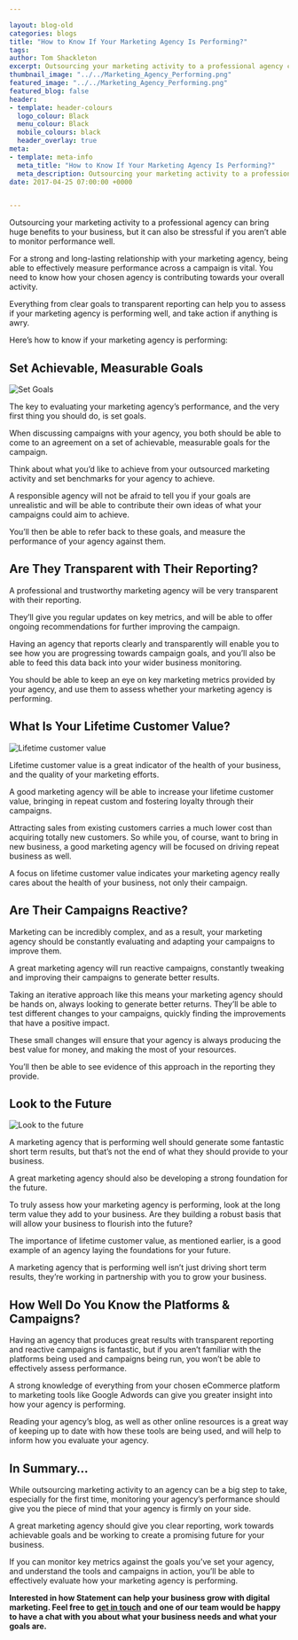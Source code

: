 ```yaml
--- 

layout: blog-old
categories: blogs
title: "How to Know If Your Marketing Agency Is Performing?"
tags:
author: Tom Shackleton
excerpt: Outsourcing your marketing activity to a professional agency can bring huge benefits to your business, but it can also be stressful if you aren’t able to monitor performance well.
thumbnail_image: "../../Marketing_Agency_Performing.png"
featured_image: "../../Marketing_Agency_Performing.png"
featured_blog: false
header:
- template: header-colours
  logo_colour: Black
  menu_colour: Black
  mobile_colours: black
  header_overlay: true
meta:
- template: meta-info
  meta_title: "How to Know If Your Marketing Agency Is Performing?"
  meta_description: Outsourcing your marketing activity to a professional agency can bring huge benefits to your business, but it can also be stressful if you aren’t able to monitor performance well.
date: 2017-04-25 07:00:00 +0000


--- 
```

Outsourcing your marketing activity to a professional agency can bring huge benefits to your business, but it can also be stressful if you aren’t able to monitor performance well.

For a strong and long-lasting relationship with your marketing agency, being able to effectively measure performance across a campaign is vital. You need to know how your chosen agency is contributing towards your overall activity.

Everything from clear goals to transparent reporting can help you to assess if your marketing agency is performing well, and take action if anything is awry.

Here’s how to know if your marketing agency is performing:

  

Set Achievable, Measurable Goals
--------------------------------

![Set Goals](../../Set_goals(1).jpg)

The key to evaluating your marketing agency’s performance, and the very first thing you should do, is set goals.

When discussing campaigns with your agency, you both should be able to come to an agreement on a set of achievable, measurable goals for the campaign.

Think about what you’d like to achieve from your outsourced marketing activity and set benchmarks for your agency to achieve.

A responsible agency will not be afraid to tell you if your goals are unrealistic and will be able to contribute their own ideas of what your campaigns could aim to achieve.

You’ll then be able to refer back to these goals, and measure the performance of your agency against them.

  

Are They Transparent with Their Reporting?
------------------------------------------

A professional and trustworthy marketing agency will be very transparent with their reporting.

They’ll give you regular updates on key metrics, and will be able to offer ongoing recommendations for further improving the campaign.

Having an agency that reports clearly and transparently will enable you to see how you are progressing towards campaign goals, and you’ll also be able to feed this data back into your wider business monitoring.

You should be able to keep an eye on key marketing metrics provided by your agency, and use them to assess whether your marketing agency is performing.

  

What Is Your Lifetime Customer Value?
-------------------------------------

![Lifetime customer value](../../Lifetime_customer_value.jpg)

Lifetime customer value is a great indicator of the health of your business, and the quality of your marketing efforts.

A good marketing agency will be able to increase your lifetime customer value, bringing in repeat custom and fostering loyalty through their campaigns.

Attracting sales from existing customers carries a much lower cost than acquiring totally new customers. So while you, of course, want to bring in new business, a good marketing agency will be focused on driving repeat business as well.

A focus on lifetime customer value indicates your marketing agency really cares about the health of your business, not only their campaign.

  

Are Their Campaigns Reactive?
-----------------------------

Marketing can be incredibly complex, and as a result, your marketing agency should be constantly evaluating and adapting your campaigns to improve them.

A great marketing agency will run reactive campaigns, constantly tweaking and improving their campaigns to generate better results.

Taking an iterative approach like this means your marketing agency should be hands on, always looking to generate better returns. They’ll be able to test different changes to your campaigns, quickly finding the improvements that have a positive impact.

These small changes will ensure that your agency is always producing the best value for money, and making the most of your resources.

You’ll then be able to see evidence of this approach in the reporting they provide.

  

Look to the Future
------------------

![Look to the future](../../Look_to_the_future.jpg)

A marketing agency that is performing well should generate some fantastic short term results, but that’s not the end of what they should provide to your business.

A great marketing agency should also be developing a strong foundation for the future.

To truly assess how your marketing agency is performing, look at the long term value they add to your business. Are they building a robust basis that will allow your business to flourish into the future?

The importance of lifetime customer value, as mentioned earlier, is a good example of an agency laying the foundations for your future.

A marketing agency that is performing well isn’t just driving short term results, they’re working in partnership with you to grow your business.

  

How Well Do You Know the Platforms & Campaigns?
-----------------------------------------------

Having an agency that produces great results with transparent reporting and reactive campaigns is fantastic, but if you aren’t familiar with the platforms being used and campaigns being run, you won’t be able to effectively assess performance.

A strong knowledge of everything from your chosen eCommerce platform to marketing tools like Google Adwords can give you greater insight into how your agency is performing.

Reading your agency’s blog, as well as other online resources is a great way of keeping up to date with how these tools are being used, and will help to inform how you evaluate your agency.

  

In Summary…
-----------

While outsourcing marketing activity to an agency can be a big step to take, especially for the first time, monitoring your agency’s performance should give you the piece of mind that your agency is firmly on your side.

A great marketing agency should give you clear reporting, work towards achievable goals and be working to create a promising future for your business.

If you can monitor key metrics against the goals you’ve set your agency, and understand the tools and campaigns in action, you’ll be able to effectively evaluate how your marketing agency is performing.

**Interested in how Statement can help your business grow with digital marketing. Feel free to** [**get in touch**](https://www.statementagency.com/contact-us) **and one of our team would be happy to have a chat with you about what your business needs and what your goals are.**